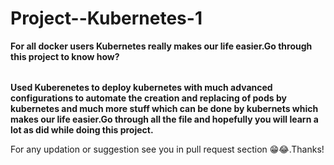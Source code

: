 # Project--Kubernetes-1

<table>
  
  **For all docker users Kubernetes really makes our life easier.Go through this project to know how?** 

</table>


**Used Kuberenetes to deploy kubernetes with much advanced configurations to automate the  creation and replacing of pods by kubernetes and much more stuff which can be done by
kubernets which makes our life easier.Go through all the file and hopefully you will learn a lot as did while doing this project.**

For any updation or suggestion see you in pull request section 😁😂.Thanks!




